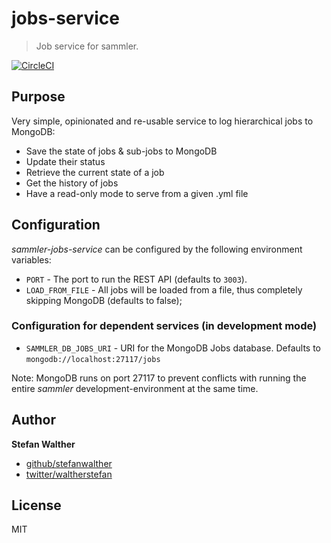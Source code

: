 # jobs-service

> Job service for sammler.

[![CircleCI](https://img.shields.io/circleci/project/github/sammler/sammler-jobs-service.svg)](https://circleci.com/gh/sammler/sammler-jobs-service)

## Purpose
Very simple, opinionated and re-usable service to log hierarchical jobs to MongoDB:

- Save the state of jobs & sub-jobs to MongoDB
- Update their status
- Retrieve the current state of a job
- Get the history of jobs
- Have a read-only mode to serve from a given .yml file

## Configuration
_sammler-jobs-service_ can be configured by the following environment variables:

- `PORT` - The port to run the REST API (defaults to `3003`).
- `LOAD_FROM_FILE` - All jobs will be loaded from a file, thus completely skipping MongoDB (defaults to false);

### Configuration for dependent services (in development mode)

- `SAMMLER_DB_JOBS_URI` - URI for the MongoDB Jobs database. Defaults to `mongodb://localhost:27117/jobs`

Note: MongoDB runs on port 27117 to prevent conflicts with running the entire _sammler_ development-environment at the same time.

## Author
**Stefan Walther**

* [github/stefanwalther](https://github.com/stefanwalther)
* [twitter/waltherstefan](http://twitter.com/waltherstefan)

## License
MIT

